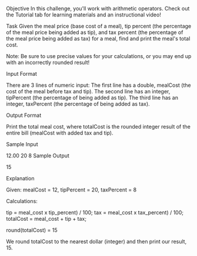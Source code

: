Objective
In this challenge, you'll work with arithmetic operators. Check out the Tutorial tab for learning materials and an instructional video!

Task
Given the meal price (base cost of a meal), tip percent (the percentage of the meal price being added as tip), and tax percent (the percentage of the meal price being added as tax) for a meal, find and print the meal's total cost.

Note: Be sure to use precise values for your calculations, or you may end up with an incorrectly rounded result!

Input Format

There are 3 lines of numeric input:
The first line has a double, mealCost (the cost of the meal before tax and tip).
The second line has an integer, tipPercent (the percentage of  being added as tip).
The third line has an integer, taxPercent (the percentage of  being added as tax).

Output Format

Print the total meal cost, where totalCost is the rounded integer result of the entire bill (mealCost with added tax and tip).

Sample Input

12.00
20
8
Sample Output

15

Explanation

Given:
mealCost = 12, tipPercent = 20, taxPercent = 8

Calculations:

tip = meal_cost x tip_percent) / 100;
tax = meal_cost x tax_percent) / 100;
totalCost = meal_cost + tip + tax;

round(totalCost) = 15


We round totalCost to the nearest dollar (integer) and then print our result, 15.
